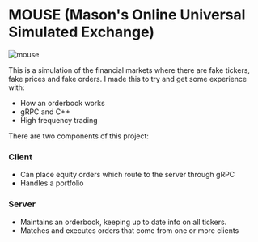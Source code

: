 
# MOUSE (Mason's Online Universal Simulated Exchange)
![mouse](https://github.com/masonhgn/mouse/assets/73012906/23418cff-6904-4c0d-9202-5a9bebf1ee01)



This is a simulation of the financial markets where there are fake tickers, fake prices and fake orders. I made this to try and get some experience with:
- How an orderbook works
- gRPC and C++
- High frequency trading

There are two components of this project:

### Client
- Can place equity orders which route to the server through gRPC
- Handles a portfolio

### Server
- Maintains an orderbook, keeping up to date info on all tickers.
- Matches and executes orders that come from one or more clients
